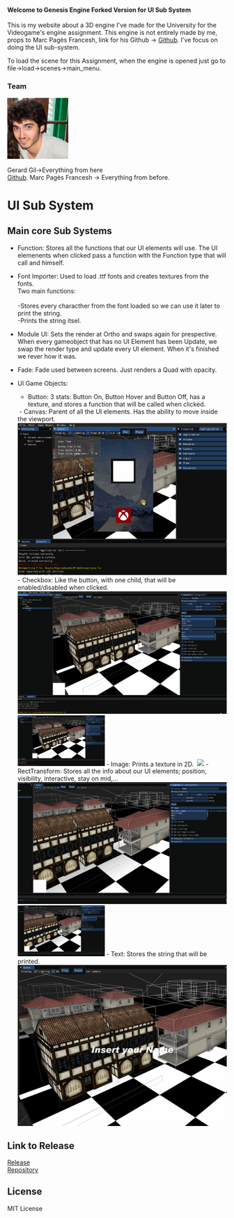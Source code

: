 #### Welcome to Genesis Engine Forked Version for UI Sub System

This is my website about a 3D engine I've made for the University for the Videogame's engine assignment. This engine is not entirely made by me, props to Marc Pagès Francesh, link for his Github -> <a href="https://github.com/marcpages2020/GenesisEngine.">Github</a>. I've focus on doing the UI sub-system.

To load the scene for this Assignment, when the engine is opened just go to file->load->scenes->main_menu.

### Team
<img src="gg.jpg" class="img-responsive" alt=""> 

Gerard Gil->Everything from here <br><a href="https://github.com/Gerard346/GenesisEngine/commit/2a75ba8a97494f467f8d46a29975607bc5f8c864.">Github</a>.
Marc Pagès Francesh -> Everything from before.

# UI Sub System
## Main core Sub Systems
- Function: Stores all the functions that our UI elements will use. The UI elemenents when clicked pass a function with the Function type that will call and himself.
- Font Importer: Used to load .ttf fonts and creates textures from the fonts.  <br> Two main functions: <br>  
    -Stores every characther from the font loaded so we can use it later to print the string. <br> 
    -Prints the string itsel. <br> 
- Module UI: Sets the render at Ortho and swaps again for prespective. When every gameobject that has no UI Element has been Update, we swap the render type and update every UI element. When it's finished we rever how it was.
- Fade: Fade used between screens. Just renders a Quad with opacity.
- UI Game Objects:
    - Button: 3 stats: Button On, Button Hover and Button Off, has a texture, and stores a function that will be called when clicked.
     <img src="Button.gif" class="img-responsive" alt=""> 
    - Canvas: Parent of all the UI elements. Has the ability to move inside the viewport.
     <img src="Dragging.gif" class="img-responsive" alt=""> 
    - Checkbox: Like the button, with one child, that will be enabled/disabled when clicked.
     <img src="CheckBox.gif" class="img-responsive" alt=""> 
    
    <img src="https://github.com/Gerard346/GenesisEngine/blob/gh-pages/Checkbox.gif" width=200>
    - Image: Prints a texture in 2D.
     <img src="ImageComponent2.gif" class="img-responsive" alt=""> 
    
    <img src="https://github.com/Gerard346/GenesisEngine/blob/gh-pages/ImageComponent.gif" width=200>
    - RectTransform: Stores all the info about our UI elements; position, visibility, interactive, stay on mid,...
     <img src="Rect_Transform.gif" class="img-responsive" alt="">
    
    <img src="https://github.com/Gerard346/GenesisEngine/blob/gh-pages/Rect_Transform.gif" width=200>
    - Text: Stores the string that will be printed.
     <img src="TextInput.gif" class="img-responsive" alt=""> 
    
    
## Link to Release

<a href="https://github.com/Gerard346/GenesisEngine/commit/2a75ba8a97494f467f8d46a29975607bc5f8c864.">Release</a> <br> 
<a href="https://github.com/Gerard346/GenesisEngine/commit/2a75ba8a97494f467f8d46a29975607bc5f8c864.">Repository</a>

## License

MIT License
